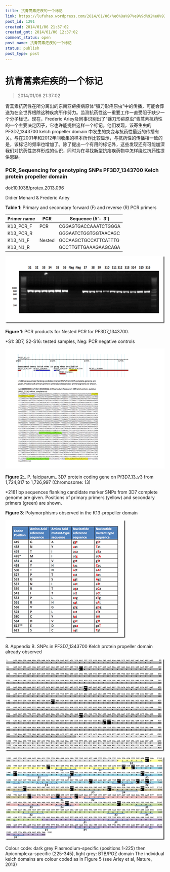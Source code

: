 ```yaml
---
title: 抗青蒿素疟疾的一个标记
link: https://lufuhao.wordpress.com/2014/01/06/%e6%8a%97%e9%9d%92%e8%92%bf%e7%b4%a0%e7%96%9f%e7%96%be%e7%9a%84%e4%b8%80%e4%b8%aa%e6%a0%87%e8%ae%b0/
post_id: 1291
created: 2014/01/06 21:37:02
created_gmt: 2014/01/06 12:37:02
comment_status: open
post_name: 抗青蒿素疟疾的一个标记
status: publish
post_type: post
---
```


# 抗青蒿素疟疾的一个标记

> 2014/01/06 21:37:02

青蒿素抗药性在所分离出的东南亚疟疾病原体“镰刀形疟原虫”中的传播，可能会葬送为在全世界根除这种疾病所作努力。监测抗药性这一重要工作一直受阻于缺少一个分子标记。现在，Frederic Ariey及同事识别出了“镰刀形疟原虫”青蒿素抗药性的一个主要决定因子，它也许能提供这样一个标记。他们发现，该寄生虫的PF3D7_1343700 kelch propeller domain 中发生的突变与抗药性最近的传播有关。与在2001年和2012年间收集的样本所作比较显示，与抗药性的传播相一致的是，该标记的频率也增加了。除了提出一个有用的标记外，这些发现还有可能加深我们对抗药性怎样形成的认识，同时为在寻找新型抗疟疾药物中怎样绕过抗药性提供思路。

### PCR_Sequencing for genotyping SNPs PF3D7_1343700 Kelch protein propeller domain

doi:[10.1038/protex.2013.096](http://dx.doi.org/10.1038/protex.2013.096)

Didier Menard & Frederic Ariey



**Table 1**: Primary and secondary forward (F) and reverse (R) PCR primers

| Primer name | PCR | Sequence (5’–  3’) |
| ----------- | --- | ------------------ |
| K13_PCR_F   | PCR | CGGAGTGACCAAATCTGGGA |
| K13_PCR_R   |     | GGGAATCTGGTGGTAACAGC |
| K13_N1_F    | Nested | GCCAAGCTGCCATTCATTTG |
| K13_N1_R    |        | GCCTTGTTGAAAGAAGCAGA |



![20140106-213702-0001](/assets/images/20140106-213702-0001.jpg)

**Figure 1**: PCR products for Nested PCR for PF3D7_1343700.

\*S1: 3D7, S2-S16: tested samples, Neg: PCR negative controls

![20140106-213702-0002](/assets/images/20140106-213702-0002.jpg)

**Figure 2**:_ P. falciparum_ 3D7 protein coding gene on Pf3D7_13_v3 from 1,724,817 to 1,726,997 (Chromosome: 13)

*2181 bp sequences flanking candidate marker SNPs from 3D7 complete genome are given. Positions of primary primers (yellow) and secondary primers (green) are shown.

**Figure 3**: Polymorphisms observed in the K13-propeller domain

![20140106-213702-0003](/assets/images/20140106-213702-0003.jpg)

8\. Appendix B. SNPs in PF3D7_1343700 Kelch protein propeller domain already observed

![20140106-213702-0004](/assets/images/20140106-213702-0004.jpg)

![20140106-213702-0005](/assets/images/20140106-213702-0005.jpg)

Colour code: dark grey Plasmodium-specific (positions 1-225) then Apicomplexa-specific (225-345), light grey: BTB/POZ domain The individual kelch domains are colour coded as in Figure 5 (see Ariey et al, Nature, 2013)
